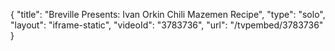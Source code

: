 {
    "title": "Breville Presents: Ivan Orkin Chili Mazemen Recipe",
    "type": "solo",
    "layout": "iframe-static",
    "videoId": "3783736",
    "url": "\/tvpembed\/3783736"
}